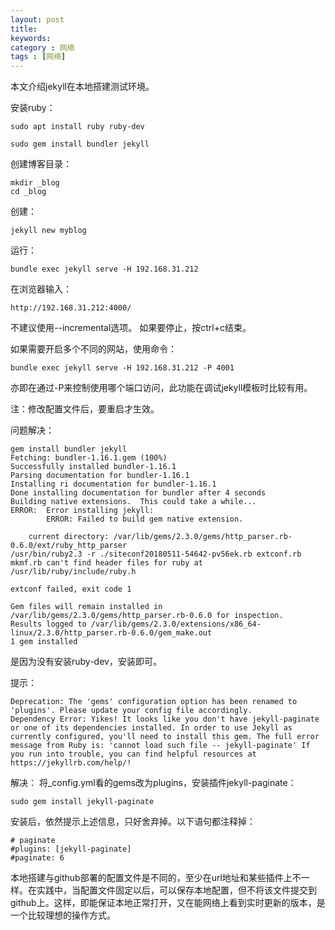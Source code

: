 ```yaml
---
layout: post
title: 
keywords: 
category : 网络
tags : [网络]
---
```


本文介绍jekyll在本地搭建测试环境。  

<!-- more -->

安装ruby：  
```
sudo apt install ruby ruby-dev

sudo gem install bundler jekyll
```
创建博客目录：  
```
mkdir _blog
cd _blog
```
创建： 
```
jekyll new myblog
```
运行：  
```
bundle exec jekyll serve -H 192.168.31.212
```
在浏览器输入：  
```
http://192.168.31.212:4000/
```
不建议使用--incremental选项。
如果要停止，按ctrl+c结束。

如果需要开启多个不同的网站，使用命令：
```
bundle exec jekyll serve -H 192.168.31.212 -P 4001
```
亦即在通过-P来控制使用哪个端口访问，此功能在调试jekyll模板时比较有用。

注：修改配置文件后，要重启才生效。

问题解决：
```
gem install bundler jekyll
Fetching: bundler-1.16.1.gem (100%)
Successfully installed bundler-1.16.1
Parsing documentation for bundler-1.16.1
Installing ri documentation for bundler-1.16.1
Done installing documentation for bundler after 4 seconds
Building native extensions.  This could take a while...
ERROR:  Error installing jekyll:
        ERROR: Failed to build gem native extension.

    current directory: /var/lib/gems/2.3.0/gems/http_parser.rb-0.6.0/ext/ruby_http_parser
/usr/bin/ruby2.3 -r ./siteconf20180511-54642-pv56ek.rb extconf.rb
mkmf.rb can't find header files for ruby at /usr/lib/ruby/include/ruby.h

extconf failed, exit code 1

Gem files will remain installed in /var/lib/gems/2.3.0/gems/http_parser.rb-0.6.0 for inspection.
Results logged to /var/lib/gems/2.3.0/extensions/x86_64-linux/2.3.0/http_parser.rb-0.6.0/gem_make.out
1 gem installed
```
是因为没有安装ruby-dev，安装即可。  

提示：
```
Deprecation: The 'gems' configuration option has been renamed to 'plugins'. Please update your config file accordingly.
Dependency Error: Yikes! It looks like you don't have jekyll-paginate or one of its dependencies installed. In order to use Jekyll as currently configured, you'll need to install this gem. The full error message from Ruby is: 'cannot load such file -- jekyll-paginate' If you run into trouble, you can find helpful resources at https://jekyllrb.com/help/! 
```
解决：
将_config.yml看的gems改为plugins，安装插件jekyll-paginate：  
```
sudo gem install jekyll-paginate
```
安装后，依然提示上述信息，只好舍弃掉。以下语句都注释掉：  
```
# paginate
#plugins: [jekyll-paginate]
#paginate: 6
```

本地搭建与github部署的配置文件是不同的，至少在url地址和某些插件上不一样。在实践中，当配置文件固定以后，可以保存本地配置，但不将该文件提交到github上。这样，即能保证本地正常打开，又在能网络上看到实时更新的版本，是一个比较理想的操作方式。